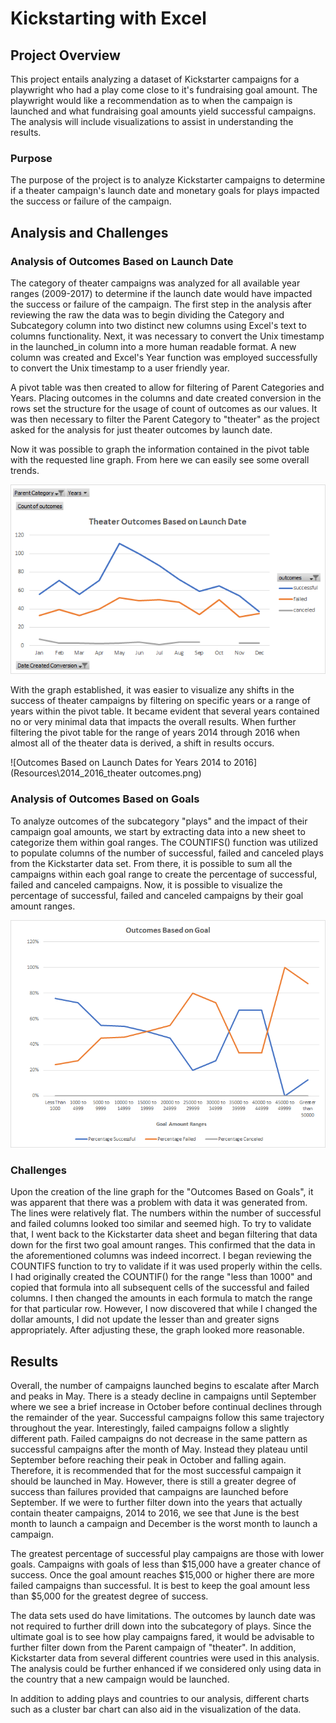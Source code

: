 # Kickstarting with Excel

## Project Overview

This project entails analyzing a dataset of Kickstarter campaigns for a playwright who had a play come close to it's fundraising goal amount.  The playwright would like a recommendation as to when the campaign is launched and what fundraising goal amounts yield successful campaigns.  The analysis will include visualizations to assist in understanding the results. 

### Purpose

The purpose of the project is to analyze Kickstarter campaigns to determine if a theater campaign's launch date and monetary goals for plays impacted the success or failure of the campaign.

## Analysis and Challenges

### Analysis of Outcomes Based on Launch Date

The category of theater campaigns was analyzed for all available year ranges (2009-2017) to determine if the launch date would have impacted the success or failure of the campaign.  The first step in the analysis after reviewing the raw the data was to begin dividing the Category and Subcategory column into two distinct new columns using Excel's text to columns functionality. Next, it was necessary to convert the Unix timestamp in the launched_in column into a more human readable format.  A new column was created and Excel's Year function was employed successfully to convert the Unix timestamp to a user friendly year.

A pivot table was then created to allow for filtering of Parent Categories and Years.  Placing outcomes in the columns and date created conversion in the rows set the structure for the usage of count of outcomes as our values.  It was then necessary to filter the Parent Category to "theater" as the project asked for the analysis for just theater outcomes by launch date.

Now it was possible to graph the information contained in the pivot table with the requested line graph.  From here we can easily see some overall trends.

![Outcomes Based on Launch Date Graph](Resources\Theater_Outcomes_vs_Launch.png)

With the graph established, it was easier to visualize any shifts in the success of theater campaigns by filtering on specific years or a range of years within the pivot table.  It became evident that several years contained no or very minimal data that impacts the overall results.  When further filtering the pivot table for the range of years 2014 through 2016 when almost all of the theater data is derived, a shift in results occurs.

![Outcomes Based on Launch Dates for Years 2014 to 2016](Resources\2014_2016_theater outcomes.png)

### Analysis of Outcomes Based on Goals

To analyze outcomes of the subcategory "plays" and the impact of their campaign goal amounts, we start by extracting data into a new sheet to categorize them within goal ranges.  The COUNTIFS() function was utilized to populate columns of the number of successful, failed and canceled plays from the Kickstarter data set.  From there, it is possible to sum all the campaigns within each goal range to create the percentage of successful, failed and canceled campaigns.  Now, it is possible to visualize the percentage of successful, failed and canceled campaigns by their goal amount ranges.

![Outcomes vs Goals](Resources\Outcomes_vs_Goals.png)


### Challenges

Upon the creation of the line graph for the "Outcomes Based on Goals", it was apparent that there was a problem with data it was generated from.  The lines were relatively flat. The numbers within the number of successful and failed columns looked too similar and seemed high.  To try to validate that, I went back to the Kickstarter data sheet and began filtering that data down for the first two goal amount ranges.  This confirmed that the data in the aforementioned columns was indeed incorrect.  I began reviewing the COUNTIFS function to try to validate if it was used properly within the cells.  I had originally created the COUNTIF() for the range "less than 1000" and copied that formula into all subsequent cells of the successful and failed columns.  I then changed the amounts in each formula to match the range for that particular row.  However, I now discovered that while I changed the dollar amounts, I did not update the lesser than and greater signs appropriately.  After adjusting these, the graph looked more reasonable.

## Results

Overall, the number of campaigns launched begins to escalate after March and peaks in May.  There is a steady decline in campaigns until September where we see a brief increase in October before continual declines through the remainder of the year.  Successful campaigns follow this same trajectory throughout the year.  Interestingly, failed campaigns follow a slightly different path.  Failed campaigns do not decrease in the same pattern as successful campaigns after the month of May.  Instead they plateau until September before reaching their peak in October and falling again.  Therefore, it is recommended that for the most successful campaign it should be launched in May.  However, there is still a greater degree of success than failures provided that campaigns are launched before September.  If we were to further filter down into the years that actually contain theater campaigns, 2014 to 2016, we see that June is the best month to launch a campaign and December is the worst month to launch a campaign.

The greatest percentage of successful play campaigns are those with lower goals.  Campaigns with goals of less than $15,000 have a greater chance of success.  Once the goal amount reaches $15,000 or higher there are more failed campaigns than successful.  It is best to keep the goal amount less than $5,000 for the greatest degree of success.

The data sets used do have limitations.  The outcomes by launch date was not required to further drill down into the subcategory of plays.  Since the ultimate goal is to see how play campaigns fared, it would be advisable to further filter down from the Parent campaign of "theater".  In addition, Kickstarter data from several different countries were used in this analysis.  The analysis could be further enhanced if we considered only using data in the country that a new campaign would be launched.

In addition to adding plays and countries to our analysis, different charts such as a cluster bar chart can also aid in the visualization of the data.
